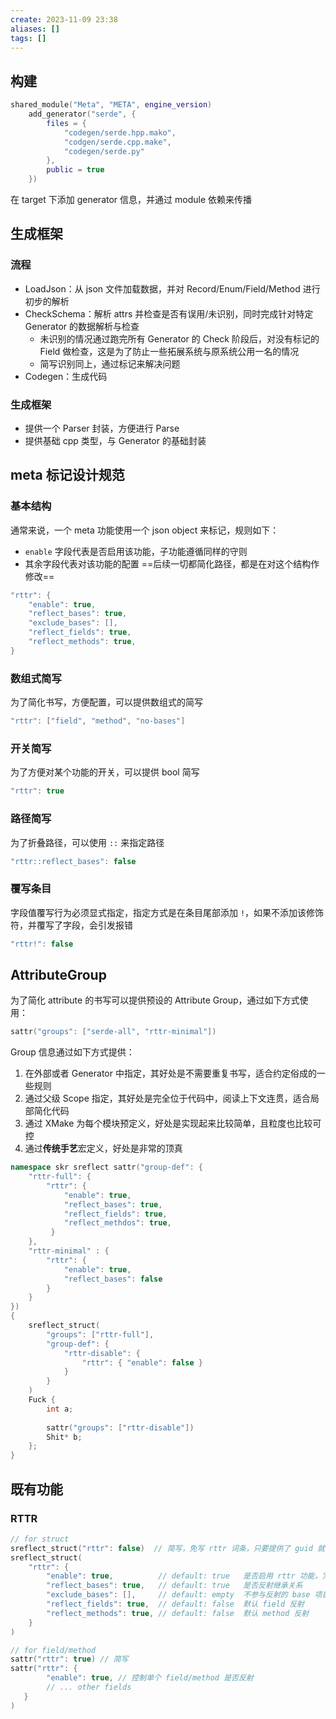 ```yaml
---
create: 2023-11-09 23:38
aliases: []
tags: []
---
```

## 构建
```lua
shared_module("Meta", "META", engine_version)
	add_generator("serde", {
		files = { 
			"codegen/serde.hpp.mako", 
			"codgen/serde.cpp.make", 
			"codegen/serde.py" 
		},
		public = true
	})
```

在 target 下添加 generator 信息，并通过 module 依赖来传播

## 生成框架
### 流程
- LoadJson：从 json 文件加载数据，并对 Record/Enum/Field/Method 进行初步的解析
- CheckSchema：解析 attrs 并检查是否有误用/未识别，同时完成针对特定 Generator 的数据解析与检查
	- 未识别的情况通过跑完所有 Generator 的 Check 阶段后，对没有标记的 Field 做检查，这是为了防止一些拓展系统与原系统公用一名的情况
	- 简写识别同上，通过标记来解决问题
- Codegen：生成代码

### 生成框架
- 提供一个 Parser 封装，方便进行 Parse
- 提供基础 cpp 类型，与 Generator 的基础封装

## meta 标记设计规范
### 基本结构
通常来说，一个 meta 功能使用一个 json object 来标记，规则如下：
- `enable` 字段代表是否启用该功能，子功能遵循同样的守则
- 其余字段代表对该功能的配置
==后续一切都简化路径，都是在对这个结构作修改==
```cpp
"rttr": {
	"enable": true,
	"reflect_bases": true,
	"exclude_bases": [],
	"reflect_fields": true,
	"reflect_methods": true,
}

```
### 数组式简写
为了简化书写，方便配置，可以提供数组式的简写
```cpp
"rttr": ["field", "method", "no-bases"]
```
### 开关简写
为了方便对某个功能的开关，可以提供 bool 简写
```cpp
"rttr": true
```
### 路径简写
为了折叠路径，可以使用 `::` 来指定路径
```cpp
"rttr::reflect_bases": false
```
### 覆写条目
字段值覆写行为必须显式指定，指定方式是在条目尾部添加 `!`，如果不添加该修饰符，并覆写了字段，会引发报错
```cpp
"rttr!": false
```
## AttributeGroup
为了简化 attribute 的书写可以提供预设的 Attribute Group，通过如下方式使用：
```cpp
sattr("groups": ["serde-all", "rttr-minimal"])
```

Group 信息通过如下方式提供：
1. 在外部或者 Generator 中指定，其好处是不需要重复书写，适合约定俗成的一些规则
2. 通过父级 Scope 指定，其好处是完全位于代码中，阅读上下文连贯，适合局部简化代码
3. 通过 XMake 为每个模块预定义，好处是实现起来比较简单，且粒度也比较可控
4. 通过**传统手艺**宏定义，好处是非常的顶真

```cpp
namespace skr sreflect sattr("group-def": {
	"rttr-full": {
		"rttr": { 
			"enable": true, 
			"reflect_bases": true, 
			"reflect_fields": true,
			"reflect_methdos": true,
		 }
	},
	"rttr-minimal" : {
		"rttr": {
			"enable": true,
			"reflect_bases": false
		}
	}
})
{
	sreflect_struct(
		"groups": ["rttr-full"],
		"group-def": {
			"rttr-disable": {
				"rttr": { "enable": false }
			}
		}
	)
	Fuck {
		int a;
		
		sattr("groups": ["rttr-disable"])
		Shit* b;
	};
}
```

## 既有功能
### RTTR
```cpp
// for struct
sreflect_struct("rttr": false)  // 简写，免写 rttr 词条，只要提供了 guid 就自动开启，简写提供关闭功能的途径
sreflect_struct(
	"rttr": {
		"enable": true,          // default: true   是否启用 rttr 功能，冗余设计是为了方便临时开关
		"reflect_bases": true,   // default: true   是否反射继承关系
		"exclude_bases": [],     // default: empty  不参与反射的 base 项目
		"reflect_fields": true,  // default: false  默认 field 反射
		"reflect_methods": true, // default: false  默认 method 反射
	}
)

// for field/method
sattr("rttr": true) // 简写
sattr("rttr": { 
		"enable": true, // 控制单个 field/method 是否反射
		// ... other fields
   }
)
```
